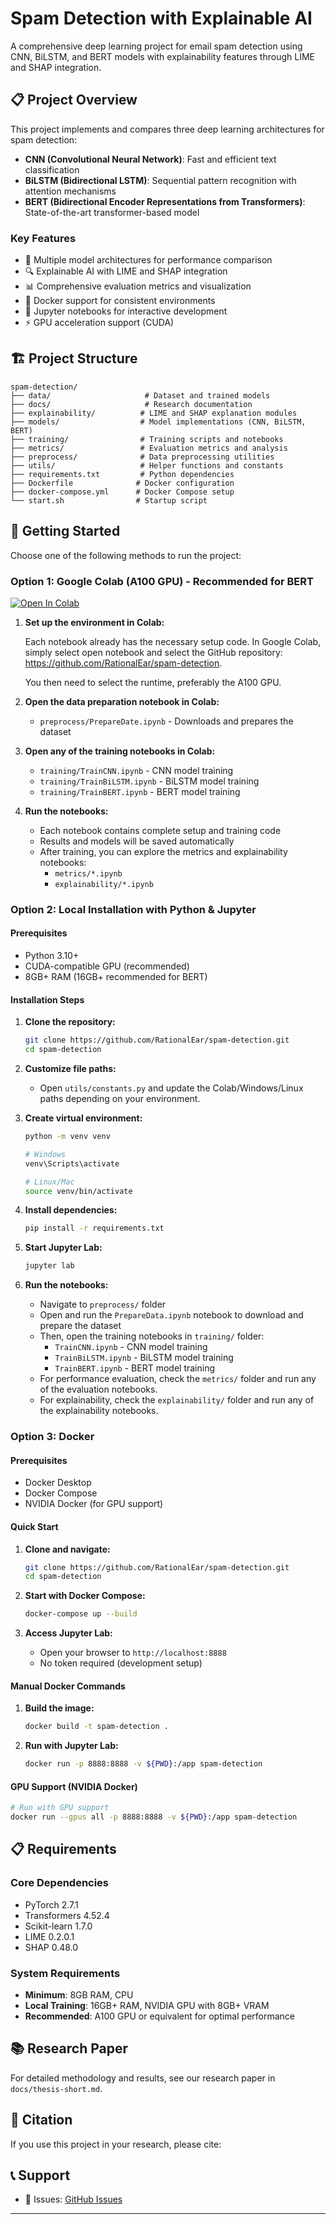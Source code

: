 # Spam Detection with Explainable AI

A comprehensive deep learning project for email spam detection using CNN, BiLSTM, and BERT models with explainability features through LIME and SHAP integration.

## 📋 Project Overview

This project implements and compares three deep learning architectures for spam detection:
- **CNN (Convolutional Neural Network)**: Fast and efficient text classification
- **BiLSTM (Bidirectional LSTM)**: Sequential pattern recognition with attention mechanisms
- **BERT (Bidirectional Encoder Representations from Transformers)**: State-of-the-art transformer-based model

### Key Features
- 🚀 Multiple model architectures for performance comparison
- 🔍 Explainable AI with LIME and SHAP integration
- 📊 Comprehensive evaluation metrics and visualization
- 🐋 Docker support for consistent environments
- 📓 Jupyter notebooks for interactive development
- ⚡ GPU acceleration support (CUDA)

## 🏗️ Project Structure

```
spam-detection/
├── data/                     # Dataset and trained models
├── docs/                     # Research documentation
├── explainability/          # LIME and SHAP explanation modules
├── models/                  # Model implementations (CNN, BiLSTM, BERT)
├── training/                # Training scripts and notebooks
├── metrics/                 # Evaluation metrics and analysis
├── preprocess/              # Data preprocessing utilities
├── utils/                   # Helper functions and constants
├── requirements.txt         # Python dependencies
├── Dockerfile              # Docker configuration
├── docker-compose.yml      # Docker Compose setup
└── start.sh                # Startup script
```

## 🚀 Getting Started

Choose one of the following methods to run the project:

### Option 1: Google Colab (A100 GPU) - Recommended for BERT

[![Open In Colab](https://colab.research.google.com/assets/colab-badge.svg)](https://colab.research.google.com/github/RationalEar/spam-detection)

1. **Set up the environment in Colab:**
    
    Each notebook already has the necessary setup code. In Google Colab, simply select open notebook and select the GitHub repository:
  https://github.com/RationalEar/spam-detection. 

    You then need to select the runtime, preferably the A100 GPU.

2. **Open the data preparation notebook in Colab:**
   - `preprocess/PrepareDate.ipynb` - Downloads and prepares the dataset

3. **Open any of the training notebooks in Colab:**
   - `training/TrainCNN.ipynb` - CNN model training
   - `training/TrainBiLSTM.ipynb` - BiLSTM model training  
   - `training/TrainBERT.ipynb` - BERT model training

4. **Run the notebooks:**
   - Each notebook contains complete setup and training code
   - Results and models will be saved automatically
   - After training, you can explore the metrics and explainability notebooks:
     - `metrics/*.ipynb`
     - `explainability/*.ipynb`

### Option 2: Local Installation with Python & Jupyter

#### Prerequisites
- Python 3.10+
- CUDA-compatible GPU (recommended)
- 8GB+ RAM (16GB+ recommended for BERT)

#### Installation Steps

1. **Clone the repository:**
   ```bash
   git clone https://github.com/RationalEar/spam-detection.git
   cd spam-detection
   ```

2. **Customize file paths:**
   - Open `utils/constants.py` and update the Colab/Windows/Linux paths depending on your environment.

3. **Create virtual environment:**
   ```bash
   python -m venv venv
   
   # Windows
   venv\Scripts\activate
   
   # Linux/Mac
   source venv/bin/activate
   ```

4. **Install dependencies:**
   ```bash
   pip install -r requirements.txt
   ```

5. **Start Jupyter Lab:**
   ```bash
   jupyter lab
   ```

6. **Run the notebooks:**
   - Navigate to `preprocess/` folder
   - Open and run the `PrepareData.ipynb` notebook to download and prepare the dataset
   - Then, open the training notebooks in `training/` folder:
     - `TrainCNN.ipynb` - CNN model training
     - `TrainBiLSTM.ipynb` - BiLSTM model training
     - `TrainBERT.ipynb` - BERT model training
   - For performance evaluation, check the `metrics/` folder and run any of the evaluation notebooks.
   - For explainability, check the `explainability/` folder and run any of the explainability notebooks.


### Option 3: Docker 

#### Prerequisites
- Docker Desktop
- Docker Compose
- NVIDIA Docker (for GPU support)

#### Quick Start

1. **Clone and navigate:**
   ```bash
   git clone https://github.com/RationalEar/spam-detection.git
   cd spam-detection
   ```

2. **Start with Docker Compose:**
   ```bash
   docker-compose up --build
   ```

3. **Access Jupyter Lab:**
   - Open your browser to `http://localhost:8888`
   - No token required (development setup)

#### Manual Docker Commands

1. **Build the image:**
   ```bash
   docker build -t spam-detection .
   ```

2. **Run with Jupyter Lab:**
   ```bash
   docker run -p 8888:8888 -v ${PWD}:/app spam-detection
   ```

#### GPU Support (NVIDIA Docker)
```bash
# Run with GPU support
docker run --gpus all -p 8888:8888 -v ${PWD}:/app spam-detection
```

## 📋 Requirements

### Core Dependencies
- PyTorch 2.7.1
- Transformers 4.52.4
- Scikit-learn 1.7.0
- LIME 0.2.0.1
- SHAP 0.48.0

### System Requirements
- **Minimum**: 8GB RAM, CPU
- **Local Training**: 16GB+ RAM, NVIDIA GPU with 8GB+ VRAM
- **Recommended**: A100 GPU or equivalent for optimal performance


## 📚 Research Paper

For detailed methodology and results, see our research paper in `docs/thesis-short.md`.

## 🎯 Citation

If you use this project in your research, please cite:


## 📞 Support

- 🐛 Issues: [GitHub Issues](https://github.com/RationalEar/spam-detection/issues)

---

